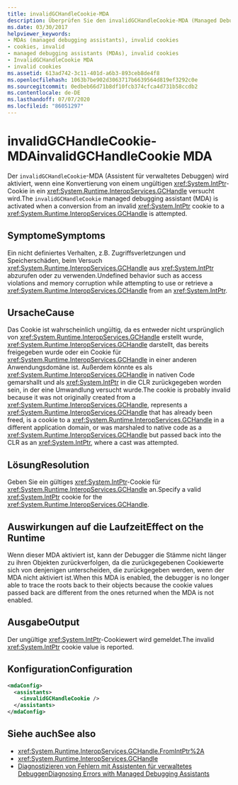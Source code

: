 ```yaml
---
title: invalidGCHandleCookie-MDA
description: Überprüfen Sie den invalidGCHandleCookie-MDA (Managed Debugging Assistant), der aktiviert wird, wenn eine Konvertierung von einem ungültigen IntPtr-Cookie in ein GCHandle versucht wird.
ms.date: 03/30/2017
helpviewer_keywords:
- MDAs (managed debugging assistants), invalid cookies
- cookies, invalid
- managed debugging assistants (MDAs), invalid cookies
- InvalidGCHandleCookie MDA
- invalid cookies
ms.assetid: 613ad742-3c11-401d-a6b3-893ceb8de4f8
ms.openlocfilehash: 1063b7be902d3063717b6639564d819ef3292c0e
ms.sourcegitcommit: 0edbeb66d71b8df10fcb374cfca4d731b58ccdb2
ms.contentlocale: de-DE
ms.lasthandoff: 07/07/2020
ms.locfileid: "86051297"
---
```

# <a name="invalidgchandlecookie-mda"></a><span data-ttu-id="02423-103">invalidGCHandleCookie-MDA</span><span class="sxs-lookup"><span data-stu-id="02423-103">invalidGCHandleCookie MDA</span></span>
<span data-ttu-id="02423-104">Der `invalidGCHandleCookie`-MDA (Assistent für verwaltetes Debuggen) wird aktiviert, wenn eine Konvertierung von einem ungültigen <xref:System.IntPtr>-Cookie in ein <xref:System.Runtime.InteropServices.GCHandle> versucht wird.</span><span class="sxs-lookup"><span data-stu-id="02423-104">The `invalidGCHandleCookie` managed debugging assistant (MDA) is activated when a conversion from an invalid <xref:System.IntPtr> cookie to a <xref:System.Runtime.InteropServices.GCHandle> is attempted.</span></span>  
  
## <a name="symptoms"></a><span data-ttu-id="02423-105">Symptome</span><span class="sxs-lookup"><span data-stu-id="02423-105">Symptoms</span></span>  
 <span data-ttu-id="02423-106">Ein nicht definiertes Verhalten, z.B. Zugriffsverletzungen und Speicherschäden, beim Versuch <xref:System.Runtime.InteropServices.GCHandle> aus <xref:System.IntPtr> abzurufen oder zu verwenden.</span><span class="sxs-lookup"><span data-stu-id="02423-106">Undefined behavior such as access violations and memory corruption while attempting to use or retrieve a <xref:System.Runtime.InteropServices.GCHandle> from an <xref:System.IntPtr>.</span></span>  
  
## <a name="cause"></a><span data-ttu-id="02423-107">Ursache</span><span class="sxs-lookup"><span data-stu-id="02423-107">Cause</span></span>  
 <span data-ttu-id="02423-108">Das Cookie ist wahrscheinlich ungültig, da es entweder nicht ursprünglich von <xref:System.Runtime.InteropServices.GCHandle> erstellt wurde, <xref:System.Runtime.InteropServices.GCHandle> darstellt, das bereits freigegeben wurde oder ein Cookie für <xref:System.Runtime.InteropServices.GCHandle> in einer anderen Anwendungsdomäne ist. Außerdem könnte es als <xref:System.Runtime.InteropServices.GCHandle> in nativen Code gemarshallt und als <xref:System.IntPtr> in die CLR zurückgegeben worden sein, in der eine Umwandlung versucht wurde.</span><span class="sxs-lookup"><span data-stu-id="02423-108">The cookie is probably invalid because it was not originally created from a <xref:System.Runtime.InteropServices.GCHandle>, represents a <xref:System.Runtime.InteropServices.GCHandle> that has already been freed, is a cookie to a <xref:System.Runtime.InteropServices.GCHandle> in a different application domain, or was marshaled to native code as a <xref:System.Runtime.InteropServices.GCHandle> but passed back into the CLR as an <xref:System.IntPtr>, where a cast was attempted.</span></span>  
  
## <a name="resolution"></a><span data-ttu-id="02423-109">Lösung</span><span class="sxs-lookup"><span data-stu-id="02423-109">Resolution</span></span>  
 <span data-ttu-id="02423-110">Geben Sie ein gültiges <xref:System.IntPtr>-Cookie für <xref:System.Runtime.InteropServices.GCHandle> an.</span><span class="sxs-lookup"><span data-stu-id="02423-110">Specify a valid <xref:System.IntPtr> cookie for the <xref:System.Runtime.InteropServices.GCHandle>.</span></span>  
  
## <a name="effect-on-the-runtime"></a><span data-ttu-id="02423-111">Auswirkungen auf die Laufzeit</span><span class="sxs-lookup"><span data-stu-id="02423-111">Effect on the Runtime</span></span>  
 <span data-ttu-id="02423-112">Wenn dieser MDA aktiviert ist, kann der Debugger die Stämme nicht länger zu ihren Objekten zurückverfolgen, da die zurückgegebenen Cookiewerte sich von denjenigen unterscheiden, die zurückgegeben werden, wenn der MDA nicht aktiviert ist.</span><span class="sxs-lookup"><span data-stu-id="02423-112">When this MDA is enabled, the debugger is no longer able to trace the roots back to their objects because the cookie values passed back are different from the ones returned when the MDA is not enabled.</span></span>  
  
## <a name="output"></a><span data-ttu-id="02423-113">Ausgabe</span><span class="sxs-lookup"><span data-stu-id="02423-113">Output</span></span>  
 <span data-ttu-id="02423-114">Der ungültige <xref:System.IntPtr>-Cookiewert wird gemeldet.</span><span class="sxs-lookup"><span data-stu-id="02423-114">The invalid <xref:System.IntPtr> cookie value is reported.</span></span>  
  
## <a name="configuration"></a><span data-ttu-id="02423-115">Konfiguration</span><span class="sxs-lookup"><span data-stu-id="02423-115">Configuration</span></span>  
  
```xml  
<mdaConfig>  
  <assistants>  
    <invalidGCHandleCookie />  
  </assistants>  
</mdaConfig>  
```  
  
## <a name="see-also"></a><span data-ttu-id="02423-116">Siehe auch</span><span class="sxs-lookup"><span data-stu-id="02423-116">See also</span></span>

- <xref:System.Runtime.InteropServices.GCHandle.FromIntPtr%2A>
- <xref:System.Runtime.InteropServices.GCHandle>
- [<span data-ttu-id="02423-117">Diagnostizieren von Fehlern mit Assistenten für verwaltetes Debuggen</span><span class="sxs-lookup"><span data-stu-id="02423-117">Diagnosing Errors with Managed Debugging Assistants</span></span>](diagnosing-errors-with-managed-debugging-assistants.md)
